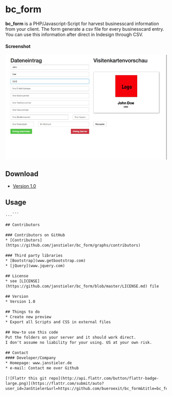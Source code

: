 bc_form
======
**bc_form** is a PHP/Javascript-Script for harvest businesscard information from your client.
The form generate a csv file for every businesscard entry.
You can use this information after direct in Indesign through CSV.

#### Screenshot
![Preview bc-form](https://github.com/janstieler/bc_form/raw/master/images/vorschau.png
 "preview bc_form")

## Download
* [Version 1.0](https://github.com/janstieler/bc_form/archive/master.zip)

## Usage
```$ git clone https://github.com/janstieler/bc_form.git
...```

## Contributors

### Contributors on GitHub
* [Contributors](https://github.com/janstieler/bc_form/graphs/contributors)

### Third party libraries
* [Bootstrap](www.getbootstrap.com)
* [jQuery](www.jquery.com)

## License
* see [LICENSE](https://github.com/janstieler/bc_form/blob/master/LICENSE.md) file

## Version
* Version 1.0

## Things to do
* Create new preview
* Export all Scripts and CSS in external files

## How-to use this code
Put the folders on your server and it should work direct.
I don't assume no liability for your using. US at your own risk.

## Contact
#### Developer/Company
* Homepage: www.janstieler.de
* e-mail: Contact me over Github

[![Flattr this git repo](http://api.flattr.com/button/flattr-badge-large.png)](https://flattr.com/submit/auto?user_id=JanStieler&url=https://github.com/bueroexit/bc_form&title=bc_form&language=&tags=github&category=software)
